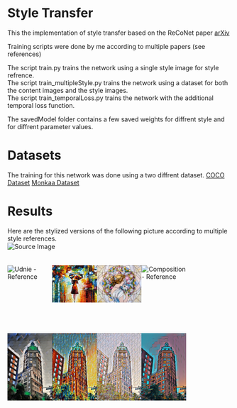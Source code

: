 # Style Transfer
This the implementation of style transfer based on the ReCoNet paper [arXiv](https://arxiv.org/abs/1807.01197)

Training scripts were done by me according to multiple papers (see references)

The script train.py trains the network using a single style image for style refrence.  
The script train_multipleStyle.py trains the network using a dataset for both the content images and the style images.  
The script train_temporalLoss.py trains the network with the additional temporal loss function.  

The savedModel folder contains a few saved weights for diffrent style and for diffrent parameter values.

# Datasets
The training for this network was done using a two diffrent dataset. 
[COCO Dataset](http://cocodataset.org/#home)
[Monkaa Dataset](https://lmb.informatik.uni-freiburg.de/resources/datasets/SceneFlowDatasets.en.html)

# Results
Here are the stylized versions of the following picture according to multiple style references.  
<img align="center" src="https://drscdn.500px.org/photo/215045239/q%3D80_m%3D1500/v2?user_id=13128095&webp=true&sig=3d293889b1d59822df2d8fb38072bffdf5feddac4ecc426845aa4d33f5b7fd38" alt="Source Image" width="25%">  
<br/><br/>
<img align="left" src="models/style/udnie.jpg" alt="Udnie - Reference" width="20%">
<img align="left" src="models/style/color.jpg" alt="Rain - Reference" width="20%">
<img align="left" src="models/style/mosaic.jpg" alt="Mosaic - Reference" width="20%">
<img align="left" src="models/style/composition.jpg" alt="Composition - Reference" width="20%">  
<br/><br/><br/><br/><br/>
<br/><br/><br/>
<img align="left" src="Results/Udnie_stylized.png" alt="Udnie - Reference" width="20%">
<img align="left" src="Results/Colors_stylized.png" alt="Colors - Reference" width="20%">
<img align="left" src="Results/Mosaic_stylized.png" alt="Mosaic - Reference" width="20%">
<img align="left" src="Results/Composition_stylized.png" alt="Composition - Reference" width="20%">



